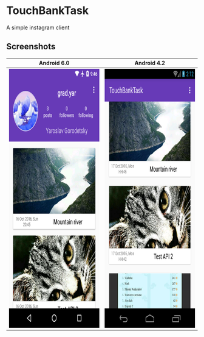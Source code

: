 # TouchBankTask
A simple instagram client
## Screenshots
Android 6.0 | Android 4.2
--- | ---
<img src="/screenshots/screenshot%206.0.png" width="400" height="680"> | <img src="/screenshots/screenshot%204.2.png" width="400" height="680">
